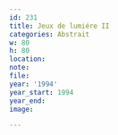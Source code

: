 ```yaml
---
id: 231
title: Jeux de lumiére II
categories: Abstrait
w: 80
h: 80
location:
note:
file:
year: '1994'
year_start: 1994
year_end:
image:

---
```

